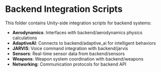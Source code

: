 # Backend Integration Scripts

This folder contains Unity-side integration scripts for backend systems:

- **Aerodynamics**: Interfaces with backend/aerodynamics physics calculations
- **AdaptiveAI**: Connects to backend/adaptive_ai for intelligent behaviors
- **JARVIS**: Voice command integration with backend/jarvis
- **Sensors**: Real-time sensor data from backend/sensors
- **Weapons**: Weapon system coordination with backend/weapons
- **Networking**: Communication protocols for backend API
